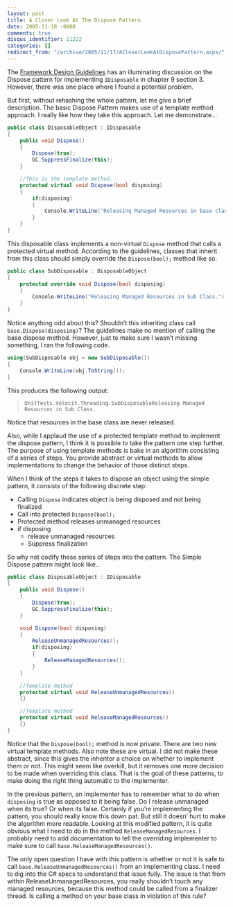 ```yaml
---
layout: post
title: A Closer Look At The Dispose Pattern
date: 2005-11-18 -0800
comments: true
disqus_identifier: 11222
categories: []
redirect_from: "/archive/2005/11/17/ACloserLookAtDisposePattern.aspx/"
---
```


The [Framework Design Guidelines](http://www.amazon.com/gp/product/0321246756/103-9411210-6787060?v=glance&n=283155&v=glance)
has an illuminating discussion on the Dispose pattern for implementing `IDisposable` in chapter 9 section 3. However, there was one place where I found a potential problem.

But first, without rehashing the whole pattern, let me give a brief
description. The basic Dispose Pattern makes use of a template method
approach. I really like how they take this approach. Let me
demonstrate...

```csharp
public class DisposableObject : IDisposable
{
    public void Dispose()
    {
        Dispose(true);
        GC.SuppressFinalize(this);
    }

    //This is the template method...
    protected virtual void Dispose(bool disposing)
    {
        if(disposing)
        {
            Console.WriteLine("Releasing Managed Resources in base class!");
        }
    }
}
```

This disposable class implements a non-virtual `Dispose` method that calls a protected virtual method. According to the guidelines, classes that inherit from this class should simply override the `Dispose(bool);`
method like so.

```csharp
public class SubDisposable : DisposableObject
{
    protected override void Dispose(bool disposing)
    {
        Console.WriteLine("Releasing Managed Resources in Sub Class.");
    }
}
```

Notice anything odd about this? Shouldn’t this inheriting class call `base.Dispose(disposing)`? The guidelines make no mention of calling the base dispose method. However, just to make sure I wasn’t missing something, I ran the following code.

```csharp
using(SubDisposable obj = new SubDisposable())
{
    Console.WriteLine(obj.ToString());
}
```

This produces the following output:

>     UnitTests.Velocit.Threading.SubDisposableReleasing Managed Resources in Sub Class.

Notice that resources in the base class are never released.

Also, while I applaud the use of a protected template method to implement the dispose pattern, I think it is possible to take the pattern one step further. The purpose of using template methods is bake in an algorithm consisting of a series of steps. You provide abstract or virtual methods to allow implementations to change the behavior of those distinct steps.

When I think of the steps it takes to dispose an object using the simple pattern, it consists of the following discrete step:

-   Calling `Dispose` indicates object is being disposed and not being
    finalized
-   Call into protected `Dispose(bool);`
-   Protected method releases unmanaged resources
-   if disposing
    -   release unmanaged resources
    -   Suppress finalization

So why not codify these series of steps into the pattern. The Simple Dispose pattern might look like...

```csharp
public class DisposableObject : IDisposable
{
    public void Dispose()
    {
        Dispose(true);
        GC.SuppressFinalize(this);
    }

    void Dispose(bool disposing)
    {
        ReleaseUnmanagedResources();
        if(disposing)
        {
            ReleaseManagedResources();
        }
    }

    //Template method
    protected virtual void ReleaseUnmanagedResources()
    {}

    //Template method
    protected virtual void ReleaseManagedResources()
    {}
}
```

Notice that the `Dispose(bool);` method is now private. There are two new virtual template methods. Also note these are virtual. I did not make these abstract, since this gives the inheritor a choice on whether
to implement them or not. This might seem like overkill, but it removes one more decision to be made when overriding this class. That is the goal of these patterns, to make doing the right thing automatic to the
implementer.

In the previous pattern, an implementer has to remember what to do when `disposing` is true as opposed to it being false. Do I release unmanaged when its true? Or when its false. Certainly if you’re implementing the
pattern, you should really know this down pat. But still it doesn’ hurt to make the algorithm more readable. Looking at this modified pattern, it is quite obvious what I need to do in the method `ReleaseManagedResources`. I probably need to add documentation to tell the overriding implementer to make sure to call `base.ReleaseManagedResources()`.

The only open question I have with this pattern is whether or not it is safe to call `base.ReleaseUnmanagedResources()` from an implementing class. I need to dig into the C\# specs to understand that issue fully. The issue is that from within ReleaseUnmanagedResources, you really shouldn’t touch any managed resources, because this method could be called from a finalizer thread. Is calling a method on your base class
in violation of this rule?
